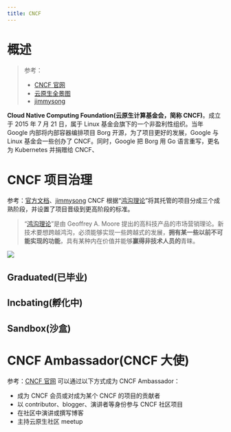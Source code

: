 ```yaml
---
title: CNCF
---
```


# 概述

> 参考：
> - [CNCF 官网](https://www.cncf.io/)
> - [云原生全景图](https://landscape.cncf.io/)
> - [jimmysong](https://jimmysong.io/kubernetes-handbook/cloud-native/cncf.html)

**Cloud Native Computing Foundation(云原生计算基金会，简称 CNCF)**。成立于 2015 年 7 月 21 日，属于 Linux 基金会旗下的一个非盈利性组织。当年 Google 内部将内部容器编排项目 Borg 开源，为了项目更好的发展，Google 与 Linux 基金会一些创办了 CNCF。同时，Google 把 Borg 用 Go 语言重写，更名为 Kubernetes 并捐赠给 CNCF、

# CNCF 项目治理

参考：[官方文档](https://www.cncf.io/projects/)、[jimmysong](https://jimmysong.io/kubernetes-handbook/cloud-native/cncf-project-governing.html)
CNCF 根据“[鸿沟理论](https://www.jianshu.com/p/a305fa93580b)”将其托管的项目分成三个成熟阶段，并设置了项目晋级到更高阶段的标准。

> “[鸿沟理论](https://www.jianshu.com/p/a305fa93580b)”是由 Geoffrey A. Moore 提出的高科技产品的市场营销理论。新技术要想跨越鸿沟，必须能够实现一些跨越式的发展，**拥有某一些以前不可能实现的功能**，具有某种内在价值并能够**赢得非技术人员的**青睐。

[![](https://notes-learning.oss-cn-beijing.aliyuncs.com/zv9923/1617689496603-62f76ef2-8e71-40df-91a4-e5ef69fbe4ca.jpeg)](https://jimmysong.io/kubernetes-handbook/images/cncf-graduation.jpg)

## Graduated(已毕业)

## Incbating(孵化中)

## Sandbox(沙盒)

# CNCF Ambassador(CNCF 大使)

参考：[CNCF 官网](https://www.cncf.io/people/ambassadors/)
可以通过以下方式成为 CNCF Ambassador：

- 成为 CNCF 会员或对成为某个 CNCF 的项目的贡献者
- 以 contributor、blogger、演讲者等身份参与 CNCF 社区项目
- 在社区中演讲或撰写博客
- 主持云原生社区 meetup
